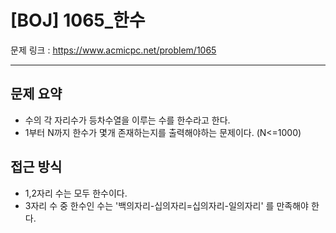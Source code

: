 # [BOJ] 1065_한수

문제 링크 : https://www.acmicpc.net/problem/1065

---------------
## 문제 요약
  - 수의 각 자리수가 등차수열을 이루는 수를 한수라고 한다.
  - 1부터 N까지 한수가 몇개 존재하는지를 출력해야하는 문제이다. (N<=1000)

## 접근 방식
  - 1,2자리 수는 모두 한수이다.
  - 3자리 수 중 한수인 수는 '백의자리-십의자리=십의자리-일의자리' 를 만족해야 한다.
